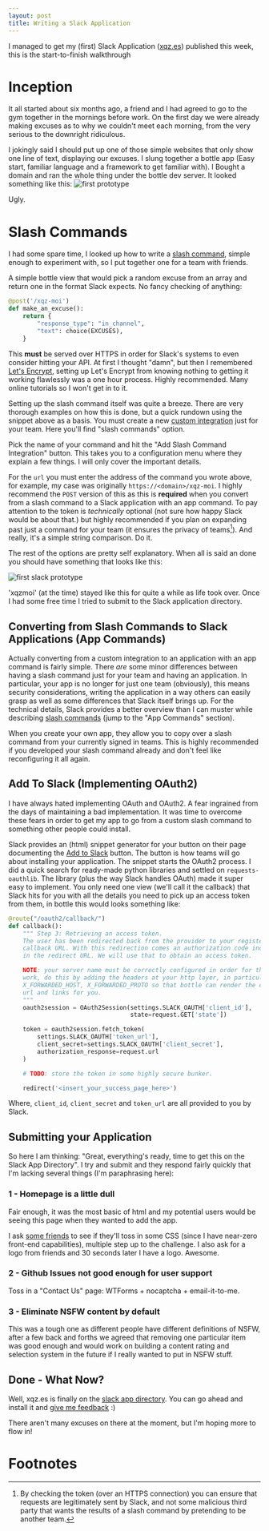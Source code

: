 ```yaml
---
layout: post
title: Writing a Slack Application
---
```


I managed to get my (first) Slack Application ([xqz.es](https://xqz.es))
published this week, this is the start-to-finish walkthrough

# Inception

It all started about six months ago, a friend and I had agreed to go 
to the gym together in the mornings before work.
On the first day we were already making excuses as to why we 
couldn't meet each morning, from the very serious to the downright ridiculous.

I jokingly said I should put up one of those simple websites that only show one line
of text, displaying our excuses. I slung together a bottle app 
(Easy start, familiar language and a framework to get familiar with).
I Bought a domain and ran the whole thing 
under the bottle dev server. It looked something like this:
![first prototype](https://arahayrabedian.github.io/images/2016-09-12/xqzes_first.png)

Ugly.

# Slash Commands

I had some spare time, I looked up how to write a
[slash command](https://api.slack.com/slash-commands), simple enough to
experiment with, so I put together one for a team with friends.

A simple bottle view that would pick a random excuse from an array and 
return one in the format Slack expects. No fancy checking of anything:

```python
@post('/xqz-moi')
def make_an_excuse():
    return {
        "response_type": "in_channel",
        "text": choice(EXCUSES),
    }
```

This **must** be served over HTTPS in order for Slack's systems to
even consider hitting your API. At first I thought "damn", but then
I remembered [Let's Encrypt](https://letsencrypt.org/), setting up
Let's Encrypt from knowing nothing to getting it working flawlessly 
was a one hour process. Highly recommended. Many online tutorials
so I won't get in to it.

Setting up the slash command itself was quite a breeze. There are 
very thorough examples on how this is done, but a quick rundown
using the snippet above as a basis. You must create a new 
[custom integration](https://slack.com/apps/build/custom-integration)
just for your team. Here you'll find "slash commands" option.

Pick the name of your command and hit the "Add Slash Command Integration"
button. This takes you to a configuration menu where they explain a few
things. I will only cover the important details.

For the `url` you must enter the address of the command you wrote 
above, for example, my case was originally `https://<domain>/xqz-moi`.
I highly recommend the `POST` version of this as this is **required** when
you convert from a slash command to a Slack application with an app command.
To pay attention to the token is *technically* optional 
(not sure how happy Slack would be about that.)
but highly recommended if you plan on expanding past just a command 
for your team (it ensures the privacy of teams[^1]). And really, it's
a simple string comparison. Do it.

The rest of the options are pretty self explanatory. When all is said an done
you should have something that looks like this:

![first slack prototype](https://arahayrabedian.github.io/images/2016-09-12/xqzes_slack_one.png)

'xqzmoi' (at the time) stayed like this for quite a while 
as life took over. Once I had some free time I tried to 
submit to the Slack application directory.

## Converting from Slash Commands to Slack Applications (App Commands)

Actually converting from a custom integration to an application with
an app command is fairly simple. There *are* some minor differences 
between having a slash command just for
your team and having an application. In particular, your app is no longer
for just one team (obviously), this means security considerations, writing
the application in a way others can easily grasp as well as some differences
that Slack itself brings up. For the technical details, Slack provides
a better overview than I can muster while describing 
[slash commands](https://api.slack.com/slash-commands)
(jump to the "App Commands" section).

When you create your own app, they allow you to copy over a slash command
from your currently signed in teams. This is highly recommended if you
developed your slash command already and don't feel like reconfiguring
it all again.

## Add To Slack (Implementing OAuth2)

I have always hated implementing OAuth and OAuth2. A fear ingrained from
the days of maintaining a bad implementation. It was time to overcome 
these fears in order to get my app to go from a custom slash command 
to something other people could install.

Slack provides an (html) snippet generator for your button on their
page documenting the [Add to Slack](https://api.slack.com/docs/slack-button)
button. The button is how teams will go about installing
your application. The snippet starts the OAuth2 process. I did a quick
search for ready-made python libraries and settled on `requests-oauthlib`.
The library (plus the way Slack handles OAuth) made it super easy to implement.
You only need one view (we'll call it the callback) that Slack hits for you
with all the details you need to pick up an access token from them, in
bottle this would looks something like:

```python
@route("/oauth2/callback/")
def callback():
    """ Step 3: Retrieving an access token.
    The user has been redirected back from the provider to your registered
    callback URL. With this redirection comes an authorization code included
    in the redirect URL. We will use that to obtain an access token.

    NOTE: your server name must be correctly configured in order for this to
    work, do this by adding the headers at your http layer, in particular:
    X_FORWARDED_HOST, X_FORWARDED_PROTO so that bottle can render the correct
    url and links for you.
    """
    oauth2session = OAuth2Session(settings.SLACK_OAUTH['client_id'],
                                  state=request.GET['state'])

    token = oauth2session.fetch_token(
        settings.SLACK_OAUTH['token_url'],
        client_secret=settings.SLACK_OAUTH['client_secret'],
        authorization_response=request.url
    )

    # TODO: store the token in some highly secure bunker.

    redirect('<insert_your_success_page_here>')
```

Where, `client_id`, `client_secret` and `token_url` are all provided to you
by Slack.

## Submitting your Application

So here I am thinking: "Great, everything's ready, time to get this 
on the Slack App Directory". I try and submit and they respond fairly 
quickly that I'm lacking several things (I'm paraphrasing here):

### 1 - Homepage is a little dull
Fair enough, it was the most basic of html and my potential users
would be seeing this page when they wanted to add the app.

I ask [some friends](https://xqz.es/acknowledgements/) to see if they'll toss 
in some CSS (since I have near-zero front-end capabilities), 
multiple step up to the challenge. I also ask for a logo
from friends and 30 seconds later I have a logo. Awesome.

### 2 - Github Issues not good enough for user support
Toss in a "Contact Us" page: WTForms + nocaptcha + email-it-to-me.

### 3 - Eliminate NSFW content by default
This was a tough one as different people have different definitions of NSFW,
after a few back and forths we agreed that removing one particular item was
good enough and would work on building a content rating and selection system
in the future if I really wanted to put in NSFW stuff.

## Done - What Now?
Well, xqz.es is finally on the 
[slack app directory](https://slack.com/apps/A270Z7C3Z-xqzes).
You can go ahead and install it and 
[give me feedback](https://xqz.es/contact/) :)

There aren't many excuses on there at the moment, but I'm hoping
more to flow in!

# Footnotes

[^1]: By checking the token (over an HTTPS connection) you can ensure that requests are legitimately sent by Slack, and not some malicious third party that wants the results of a slash command by pretending to be another team.
